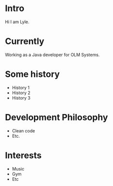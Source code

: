
# Intro

Hi I am Lyle.

# Currently

Working as a Java developer for OLM Systems.

# Some history

- History 1
- History 2
- History 3

# Development Philosophy

- Clean code
- Etc.

# Interests

- Music
- Gym
- Etc
